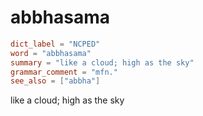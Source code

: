 # abbhasama

``` toml
dict_label = "NCPED"
word = "abbhasama"
summary = "like a cloud; high as the sky"
grammar_comment = "mfn."
see_also = ["abbha"]
```

like a cloud; high as the sky

